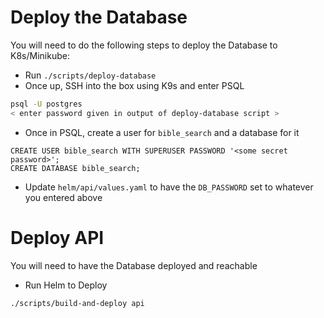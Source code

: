 # Deploy the Database

You will need to do the following steps to deploy the Database to K8s/Minikube:

- Run `./scripts/deploy-database`
- Once up, SSH into the box using K9s and enter PSQL
```sh
psql -U postgres
< enter password given in output of deploy-database script >
```
- Once in PSQL, create a user for `bible_search` and a database for it
```psql
CREATE USER bible_search WITH SUPERUSER PASSWORD '<some secret password>';
CREATE DATABASE bible_search;
```
- Update `helm/api/values.yaml` to have the `DB_PASSWORD` set to whatever you entered above

# Deploy API

You will need to have the Database deployed and reachable

- Run Helm to Deploy
```sh
./scripts/build-and-deploy api
```